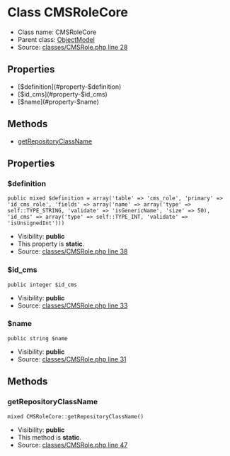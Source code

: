 Class CMSRoleCore
=====================





* Class name: CMSRoleCore
* Parent class: [ObjectModel](class.ObjectModelCore)
* Source: [classes/CMSRole.php line 28](https://github.com/PrestaShop/PrestaShop/blob/1.6.1.1/classes/CMSRole.php#L28)



Properties
----------

* [$definition](#property-$definition)
* [$id_cms](#property-$id_cms)
* [$name](#property-$name)

Methods
-------
* [getRepositoryClassName](#method-getRepositoryClassName)




Properties
----------


### <a name="property-$definition"></a>$definition

    public mixed $definition = array('table' => 'cms_role', 'primary' => 'id_cms_role', 'fields' => array('name' => array('type' => self::TYPE_STRING, 'validate' => 'isGenericName', 'size' => 50), 'id_cms' => array('type' => self::TYPE_INT, 'validate' => 'isUnsignedInt')))





* Visibility: **public**
* This property is **static**.
* Source: [classes/CMSRole.php line 38](https://github.com/PrestaShop/PrestaShop/blob/1.6.1.1/classes/CMSRole.php#L38)


### <a name="property-$id_cms"></a>$id_cms

    public integer $id_cms





* Visibility: **public**
* Source: [classes/CMSRole.php line 33](https://github.com/PrestaShop/PrestaShop/blob/1.6.1.1/classes/CMSRole.php#L33)


### <a name="property-$name"></a>$name

    public string $name





* Visibility: **public**
* Source: [classes/CMSRole.php line 31](https://github.com/PrestaShop/PrestaShop/blob/1.6.1.1/classes/CMSRole.php#L31)


Methods
-------


### <a name="method-getRepositoryClassName"></a>getRepositoryClassName

    mixed CMSRoleCore::getRepositoryClassName()





* Visibility: **public**
* This method is **static**.
* Source: [classes/CMSRole.php line 47](https://github.com/PrestaShop/PrestaShop/blob/1.6.1.1/classes/CMSRole.php#L47)



